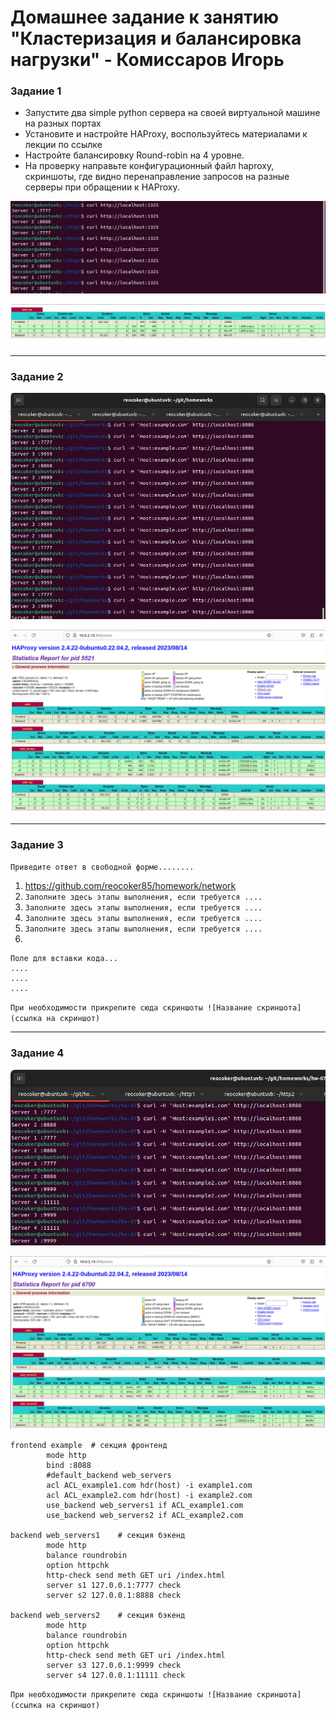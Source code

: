 # Домашнее задание к занятию "Кластеризация и балансировка нагрузки" - Комиссаров Игорь


### Задание 1

- Запустите два simple python сервера на своей виртуальной машине на разных портах
- Установите и настройте HAProxy, воспользуйтесь материалами к лекции по ссылке
- Настройте балансировку Round-robin на 4 уровне.
- На проверку направьте конфигурационный файл haproxy, скриншоты, где видно перенаправление запросов на разные серверы при обращении к HAProxy.

![1.png](https://github.com/reocoker85/8-01-git-hw/blob/main/hw-07/img/1.png)

![2.png](https://github.com/reocoker85/8-01-git-hw/blob/main/hw-07/img/2.png)

---

### Задание 2

![3.png](https://github.com/reocoker85/8-01-git-hw/blob/main/hw-07/img/3.png)

![4.png](https://github.com/reocoker85/8-01-git-hw/blob/main/hw-07/img/4.png)

---

### Задание 3

`Приведите ответ в свободной форме........`

1.  https://github.com/reocoker85/homework/network
2. `Заполните здесь этапы выполнения, если требуется ....`
3. `Заполните здесь этапы выполнения, если требуется ....`
4. `Заполните здесь этапы выполнения, если требуется ....`
5. `Заполните здесь этапы выполнения, если требуется ....`
6. 

```
Поле для вставки кода...
....
....
....
```

`При необходимости прикрепитe сюда скриншоты
![Название скриншота](ссылка на скриншот)` 

---

### Задание 4

![7.png](https://github.com/reocoker85/8-01-git-hw/blob/main/hw-07/img/7.png)

![8.png](https://github.com/reocoker85/8-01-git-hw/blob/main/hw-07/img/8.png)
 

```
frontend example  # секция фронтенд
        mode http
        bind :8088
        #default_backend web_servers
        acl ACL_example1.com hdr(host) -i example1.com
        acl ACL_example2.com hdr(host) -i example2.com
        use_backend web_servers1 if ACL_example1.com
        use_backend web_servers2 if ACL_example2.com

backend web_servers1    # секция бэкенд
        mode http
        balance roundrobin
        option httpchk
        http-check send meth GET uri /index.html
        server s1 127.0.0.1:7777 check
        server s2 127.0.0.1:8888 check

backend web_servers2    # секция бэкенд
        mode http
        balance roundrobin
        option httpchk
        http-check send meth GET uri /index.html
        server s3 127.0.0.1:9999 check
        server s4 127.0.0.1:11111 check

```

`При необходимости прикрепитe сюда скриншоты
![Название скриншота](ссылка на скриншот)`
